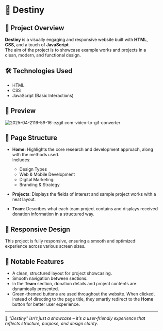 # 🌟 Destiny

## 📌 Project Overview
**Destiny** is a visually engaging and responsive website built with **HTML**, **CSS**, and a touch of **JavaScript**.  
The aim of the project is to showcase example works and projects in a clean, modern, and functional design.

## 🛠️ Technologies Used
- HTML  
- CSS  
- JavaScript (Basic Interactions)

## 🎥 Preview 
![2025-04-2116-59-16-ezgif com-video-to-gif-converter](https://github.com/user-attachments/assets/7dde746e-e40f-4c05-9fe1-d88c8003b2a0)


## 📂 Page Structure
- **Home**: Highlights the core research and development approach, along with the methods used.  
  Includes:
  - Design Types  
  - Web & Mobile Development  
  - Digital Marketing  
  - Branding & Strategy

- **Projects**: Displays the fields of interest and sample project works with a neat layout.

- **Team**: Describes what each team project contains and displays received donation information in a structured way.

## 📱 Responsive Design
This project is fully responsive, ensuring a smooth and optimized experience across various screen sizes.

## 🌟 Notable Features
- A clean, structured layout for project showcasing.
- Smooth navigation between sections.
- In the **Team** section, donation details and project contents are dynamically presented.
- Green-themed buttons are used throughout the website. When clicked, instead of directing to the page title, they smartly redirect to the **Home** button for better user experience.
---

🎯 *"Destiny" isn't just a showcase – it's a user-friendly experience that reflects structure, purpose, and design clarity.*
